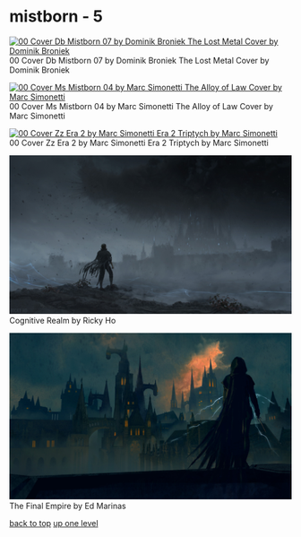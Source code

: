 # mistborn - 5
[![00 Cover Db Mistborn 07 by Dominik Broniek
The Lost Metal Cover by Dominik Broniek](/desktop/cosmere/mistborn/00_cover_db_mistborn_07_by_dominik_broniek.jpg "00 Cover Db Mistborn 07 by Dominik Broniek
The Lost Metal Cover by Dominik Broniek")](/desktop/cosmere/mistborn/00_cover_db_mistborn_07_by_dominik_broniek.jpg)\
00 Cover Db Mistborn 07 by Dominik Broniek
The Lost Metal Cover by Dominik Broniek

[![00 Cover Ms Mistborn 04 by Marc Simonetti
The Alloy of Law Cover by Marc Simonetti](/desktop/cosmere/mistborn/00_cover_ms_mistborn_04_by_marc_simonetti.jpg "00 Cover Ms Mistborn 04 by Marc Simonetti
The Alloy of Law Cover by Marc Simonetti")](/desktop/cosmere/mistborn/00_cover_ms_mistborn_04_by_marc_simonetti.jpg)\
00 Cover Ms Mistborn 04 by Marc Simonetti
The Alloy of Law Cover by Marc Simonetti

[![00 Cover Zz Era 2 by Marc Simonetti
Era 2 Triptych by Marc Simonetti](/desktop/cosmere/mistborn/00_cover_zz_era_2_by_marc_simonetti.jpg "00 Cover Zz Era 2 by Marc Simonetti
Era 2 Triptych by Marc Simonetti")](/desktop/cosmere/mistborn/00_cover_zz_era_2_by_marc_simonetti.jpg)\
00 Cover Zz Era 2 by Marc Simonetti
Era 2 Triptych by Marc Simonetti

[![Cognitive Realm by Ricky Ho](/desktop/cosmere/mistborn/cognitive-realm-by-ricky-ho.jpg "Cognitive Realm by Ricky Ho")](/desktop/cosmere/mistborn/cognitive-realm-by-ricky-ho.jpg)\
Cognitive Realm by Ricky Ho

[![The Final Empire by Ed Marinas](/desktop/cosmere/mistborn/the-final-empire-by-ed-marinas.jpg "The Final Empire by Ed Marinas")](/desktop/cosmere/mistborn/the-final-empire-by-ed-marinas.jpg)\
The Final Empire by Ed Marinas



[back to top](#)
[up one level](/desktop/cosmere/README.MD)
